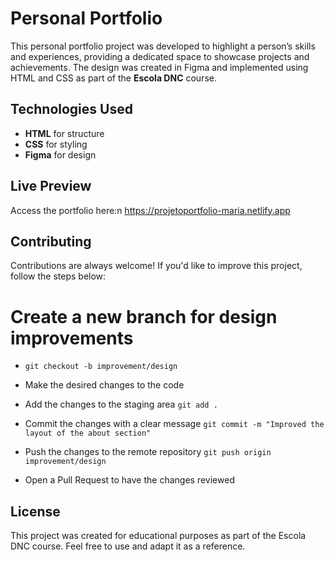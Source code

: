 # Personal Portfolio

This personal portfolio project was developed to highlight a person’s skills and experiences, providing a dedicated space to showcase projects and achievements. The design was created in Figma and implemented using HTML and CSS as part of the **Escola DNC** course.


## Technologies Used

- **HTML** for structure
- **CSS** for styling
- **Figma** for design

## Live Preview

Access the portfolio here:n https://projetoportfolio-maria.netlify.app

## Contributing
Contributions are always welcome! If you'd like to improve this project, follow the steps below:

# Create a new branch for design improvements
- `git checkout -b improvement/design`

- Make the desired changes to the code

- Add the changes to the staging area
`git add .`

-  Commit the changes with a clear message
`git commit -m "Improved the layout of the about section"`

- Push the changes to the remote repository
`git push origin improvement/design`

- Open a Pull Request to have the changes reviewed

## License

This project was created for educational purposes as part of the Escola DNC course. Feel free to use and adapt it as a reference.




